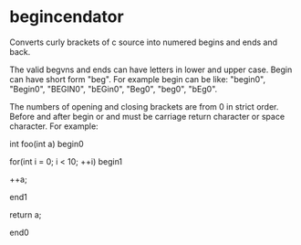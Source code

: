 # begincendator
Converts curly brackets of c source into numered begins and ends and back.

The valid begvns and ends can have letters in lower and upper case. Begin can have short form "beg". For example begin can be like: "begin0", "Begin0", "BEGIN0", "bEGin0", "Beg0", "beg0", "bEg0".

The numbers of opening and closing brackets are from 0 in strict order. Before and after begin or and must be carriage return character or space character. For example:

int foo(int a) begin0

for(int i = 0; i < 10; ++i) begin1

++a;

end1

return a;

end0

